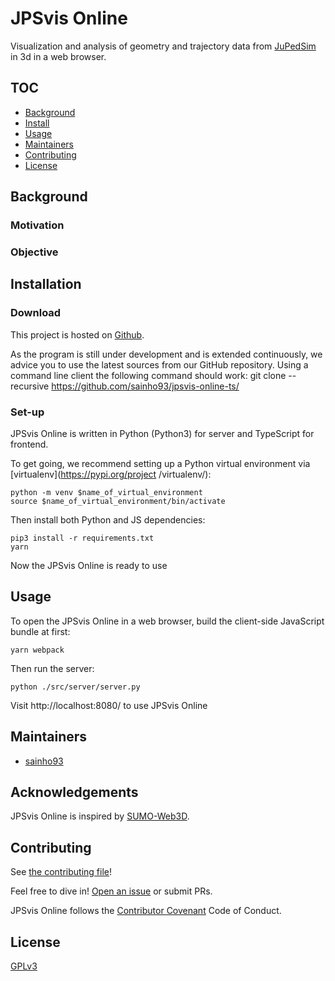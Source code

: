 # JPSvis Online

Visualization and analysis of geometry and trajectory data from [JuPedSim](https://www.jupedsim.org/index.html) in 3d
 in a web browser.

## TOC

- [Background](#background)
- [Install](#install)
- [Usage](#usage)
- [Maintainers](#maintainers)
- [Contributing](#contributing)
- [License](#license)

## Background
### Motivation

### Objective

## Installation

### Download
This project is hosted on [Github](https://github.com/sainho93/jpsvis-online-ts.git).

As the program is still under development and is extended continuously, we advice you to use the latest sources from
 our GitHub repository. Using a command line client the following command should work:
    git clone --recursive https://github.com/sainho93/jpsvis-online-ts/

### Set-up
JPSvis Online is written in Python (Python3) for server and TypeScript for frontend.

To get going, we recommend setting up a Python virtual environment via [virtualenv](https://pypi.org/project
/virtualenv/):

    python -m venv $name_of_virtual_environment
    source $name_of_virtual_environment/bin/activate
    
Then install both Python and JS dependencies:

    pip3 install -r requirements.txt
    yarn

Now the JPSvis Online is ready to use

## Usage
To open the JPSvis Online in a web browser, build the client-side JavaScript bundle at first:

    yarn webpack
    
Then run the server:

    python ./src/server/server.py
    
Visit http://localhost:8080/ to use JPSvis Online

## Maintainers

- [sainho93](https://github.com/sainho93)

## Acknowledgements
JPSvis Online is inspired by [SUMO-Web3D](https://github.com/sainho93/sumo-web3d).

## Contributing

See [the contributing file](CONTRIBUTING.md)!

Feel free to dive in! [Open an issue](https://github.com/sainho93/jpsvis-online-ts/issues/new) or submit PRs.

JPSvis Online follows the [Contributor Covenant](http://contributor-covenant.org/version/1/3/0/) Code of Conduct.

## License
[GPLv3](LICENSE)
